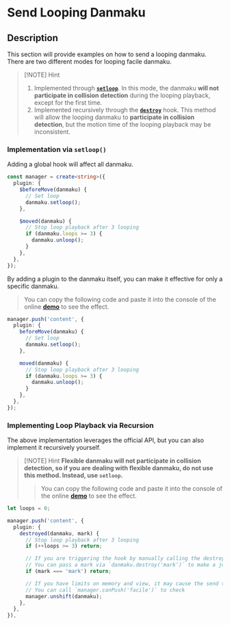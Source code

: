 # Send Looping Danmaku

## Description

This section will provide examples on how to send a looping danmaku. There are two different modes for looping facile danmaku.

> [!NOTE] Hint
>
> 1. Implemented through [**`setloop`**](../reference/danmaku-api/#danmaku-setloop). In this mode, the danmaku **will not participate in collision detection** during the looping playback, except for the first time.
> 2. Implemented recursively through the [**`destroy`**](../reference/danmaku-hooks/#hooks-destroy) hook. This method will allow the looping danmaku to **participate in collision detection**, but the motion time of the looping playback may be inconsistent.

### Implementation via `setloop()`

Adding a global hook will affect all danmaku.

```ts {5,11}
const manager = create<string>({
  plugin: {
    $beforeMove(danmaku) {
      // Set loop
      danmaku.setloop();
    },

    $moved(danmaku) {
      // Stop loop playback after 3 looping
      if (danmaku.loops >= 3) {
        danmaku.unloop();
      }
    },
  },
});
```

By adding a plugin to the danmaku itself, you can make it effective for only a specific danmaku.

> You can copy the following code and paste it into the console of the online [**demo**](https://imtaotao.github.io/danmu/) to see the effect.

```ts {5,11}
manager.push('content', {
  plugin: {
    beforeMove(danmaku) {
      // Set loop
      danmaku.setloop();
    },

    moved(danmaku) {
      // Stop loop playback after 3 looping
      if (danmaku.loops >= 3) {
        danmaku.unloop();
      }
    },
  },
});
```

### Implementing Loop Playback via Recursion

The above implementation leverages the official API, but you can also implement it recursively yourself.

> [!NOTE] Hint
> **Flexible danmaku will not participate in collision detection, so if you are dealing with flexible danmaku, do not use this method. Instead, use `setloop`.**
>
> > You can copy the following code and paste it into the console of the online [**demo**](https://imtaotao.github.io/danmu/) to see the effect.

```ts {7,11,15}
let loops = 0;

manager.push('content', {
  plugin: {
    destroyed(danmaku, mark) {
      // Stop loop playback after 3 looping
      if (++loops >= 3) return;

      // If you are triggering the hook by manually calling the destroy method
      // You can pass a mark via `danmaku.destroy('mark')` to make a judgment
      if (mark === 'mark') return;

      // If you have limits on memory and view, it may cause the send to fail
      // You can call `manager.canPush('facile')` to check
      manager.unshift(danmaku);
    },
  },
}),
```
